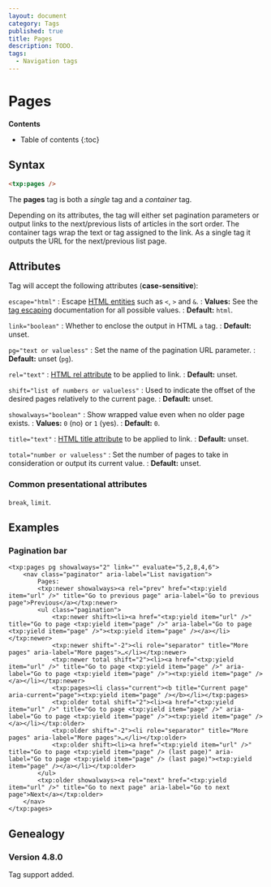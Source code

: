 ```yaml
---
layout: document
category: Tags
published: true
title: Pages
description: TODO.
tags:
  - Navigation tags
---
```


# Pages

**Contents**

* Table of contents
{:toc}

## Syntax

~~~ html
<txp:pages />
~~~

The **pages** tag is both a *single* tag and a *container* tag.

Depending on its attributes, the tag will either set pagination parameters or output links to the next/previous lists of articles in the sort order. The container tags wrap the text or tag assigned to the link. As a single tag it outputs the URL for the next/previous list page.

## Attributes

Tag will accept the following attributes (**case-sensitive**):

`escape="html"`
: Escape [HTML entities](https://developer.mozilla.org/en-US/docs/Glossary/Entity) such as `<`, `>` and `&`.
: **Values:** See the [tag escaping](/tags/learning/#tag-escaping) documentation for all possible values.
: **Default:** `html`.

`link="boolean"`
: Whether to enclose the output in HTML `a` tag.
: **Default:** unset.

`pg="text or valueless"`
: Set the name of the pagination URL parameter.
: **Default:** unset (`pg`).

`rel="text"`
: [HTML rel attribute](https://developer.mozilla.org/en-US/docs/Web/HTML/Attributes) to be applied to link.
: **Default:** unset.

`shift="list of numbers or valueless"`
: Used to indicate the offset of the desired pages relatively to the current page.
: **Default:** unset.

`showalways="boolean"`
: Show wrapped value even when no older page exists.
: **Values:** `0` (no) or `1` (yes).
: **Default:** `0`.

`title="text"`
: [HTML title attribute](https://developer.mozilla.org/en-US/docs/Web/HTML/Global_attributes#title) to be applied to link.
: **Default:** unset.

`total="number or valueless"`
: Set the number of pages to take in consideration or output its current value.
: **Default:** unset.

### Common presentational attributes

`break`, `limit`.

## Examples

### Pagination bar
``` txp
<txp:pages pg showalways="2" link="" evaluate="5,2,8,4,6">
    <nav class="paginator" aria-label="List navigation">
        Pages:
        <txp:newer showalways><a rel="prev" href="<txp:yield item="url" />" title="Go to previous page" aria-label="Go to previous page">Previous</a></txp:newer>
        <ul class="pagination">
            <txp:newer shift><li><a href="<txp:yield item="url" />" title="Go to page <txp:yield item="page" />" aria-label="Go to page <txp:yield item="page" />"><txp:yield item="page" /></a></li></txp:newer>
            <txp:newer shift="-2"><li role="separator" title="More pages" aria-label="More pages">…</li></txp:newer>
            <txp:newer total shift="2"><li><a href="<txp:yield item="url" />" title="Go to page <txp:yield item="page" />" aria-label="Go to page <txp:yield item="page" />"><txp:yield item="page" /></a></li></txp:newer>
            <txp:pages><li class="current"><b title="Current page" aria-current="page"><txp:yield item="page" /></b></li></txp:pages>
            <txp:older total shift="2"><li><a href="<txp:yield item="url" />" title="Go to page <txp:yield item="page" />" aria-label="Go to page <txp:yield item="page" />"><txp:yield item="page" /></a></li></txp:older>
            <txp:older shift="-2"><li role="separator" title="More pages" aria-label="More pages">…</li></txp:older>
            <txp:older shift><li><a href="<txp:yield item="url" />" title="Go to page <txp:yield item="page" /> (last page)" aria-label="Go to page <txp:yield item="page" /> (last page)"><txp:yield item="page" /></a></li></txp:older>
        </ul>
        <txp:older showalways><a rel="next" href="<txp:yield item="url" />" title="Go to next page" aria-label="Go to next page">Next</a></txp:older>
    </nav>
</txp:pages>
```

## Genealogy

### Version 4.8.0

Tag support added.
